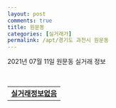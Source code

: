```yaml
---
layout: post
comments: true
title: 원문동
categories: [실거래가]
permalink: /apt/경기도 과천시 원문동
---
```


2021년 07월 11일 원문동 실거래 정보

<script type="text/javascript">
  google.charts.load('current', {'packages':['corechart']});
  google.charts.setOnLoadCallback(drawChart);

  function drawChart() {
    var data = google.visualization.arrayToDataTable([['거래일', '매매', '전월세', '전매'], ['20-07', 6, 25, 0], ['20-08', 4, 33, 0], ['20-09', 8, 41, 0], ['20-10', 9, 76, 0], ['20-11', 35, 106, 0], ['20-12', 31, 90, 0], ['21-01', 11, 63, 0], ['21-02', 3, 81, 0], ['21-03', 3, 159, 0], ['21-04', 8, 89, 0], ['21-05', 10, 28, 0], ['21-06', 5, 14, 0], ['21-07', 0, 1, 0]]);

    var options = {
      title: '최근 1년간 유형별 거래량 추이',
      legend: { position: 'bottom' }
    };

    var chart = new google.visualization.LineChart(document.getElementById('columnchart_material'));
    chart.draw(data, (options));년간 
  }
</script>

<div id="columnchart_material" style="width: 95%; margin-left: -35px; display: block"></div>
<br>
<table>
  <tr>
    <td colspan="4" style="font-weight: bold;"><a href="https://search.naver.com/search.naver?query=원문동 실거래정보없음">실거래정보없음</a></td>
  </tr>
    
</table>
    
